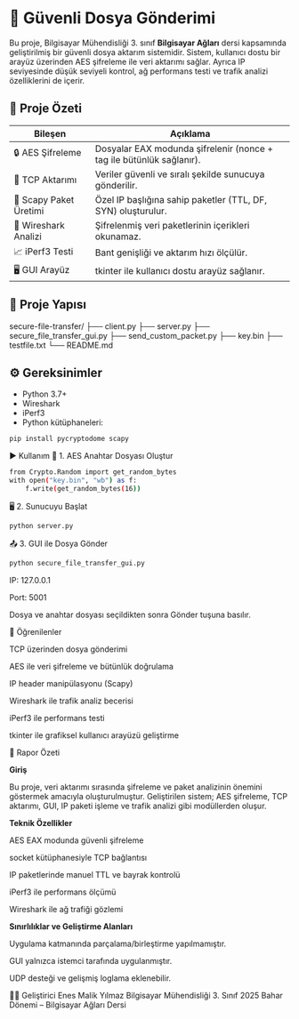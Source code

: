 # 🔐 Güvenli Dosya Gönderimi

Bu proje, Bilgisayar Mühendisliği 3. sınıf **Bilgisayar Ağları** dersi kapsamında geliştirilmiş bir güvenli dosya aktarım sistemidir. Sistem, kullanıcı dostu bir arayüz üzerinden AES şifreleme ile veri aktarımı sağlar. Ayrıca IP seviyesinde düşük seviyeli kontrol, ağ performans testi ve trafik analizi özelliklerini de içerir.

## 📌 Proje Özeti

| Bileşen                 | Açıklama |
|-------------------------|----------|
| 🔒 AES Şifreleme        | Dosyalar EAX modunda şifrelenir (nonce + tag ile bütünlük sağlanır). |
| 📡 TCP Aktarımı         | Veriler güvenli ve sıralı şekilde sunucuya gönderilir. |
| 📶 Scapy Paket Üretimi  | Özel IP başlığına sahip paketler (TTL, DF, SYN) oluşturulur. |
| 🔬 Wireshark Analizi    | Şifrelenmiş veri paketlerinin içerikleri okunamaz. |
| 📈 iPerf3 Testi         | Bant genişliği ve aktarım hızı ölçülür. |
| 🖥️ GUI Arayüz           | tkinter ile kullanıcı dostu arayüz sağlanır. |

## 📁 Proje Yapısı
secure-file-transfer/
├── client.py
├── server.py
├── secure_file_transfer_gui.py
├── send_custom_packet.py
├── key.bin
├── testfile.txt
└── README.md


## ⚙️ Gereksinimler

- Python 3.7+
- Wireshark
- iPerf3
- Python kütüphaneleri:

```bash
pip install pycryptodome scapy
```

▶️ Kullanım
🔑 1. AES Anahtar Dosyası Oluştur
```bash
from Crypto.Random import get_random_bytes
with open("key.bin", "wb") as f:
    f.write(get_random_bytes(16))
```
🖥️ 2. Sunucuyu Başlat
```bash
python server.py
```
📤 3. GUI ile Dosya Gönder
```bash
python secure_file_transfer_gui.py
```

IP: 127.0.0.1

Port: 5001

Dosya ve anahtar dosyası seçildikten sonra Gönder tuşuna basılır.

🧠 Öğrenilenler

TCP üzerinden dosya gönderimi

AES ile veri şifreleme ve bütünlük doğrulama

IP header manipülasyonu (Scapy)

Wireshark ile trafik analiz becerisi

iPerf3 ile performans testi

tkinter ile grafiksel kullanıcı arayüzü geliştirme

📄 Rapor Özeti

**Giriş**

Bu proje, veri aktarımı sırasında şifreleme ve paket analizinin önemini göstermek amacıyla oluşturulmuştur. Geliştirilen sistem; AES şifreleme, TCP aktarımı, GUI, IP paketi işleme ve trafik analizi gibi modüllerden oluşur.

**Teknik Özellikler**

AES EAX modunda güvenli şifreleme

socket kütüphanesiyle TCP bağlantısı

IP paketlerinde manuel TTL ve bayrak kontrolü

iPerf3 ile performans ölçümü

Wireshark ile ağ trafiği gözlemi

**Sınırlılıklar ve Geliştirme Alanları**

Uygulama katmanında parçalama/birleştirme yapılmamıştır.

GUI yalnızca istemci tarafında uygulanmıştır.

UDP desteği ve gelişmiş loglama eklenebilir.



👨‍💻 Geliştirici
Enes Malik Yılmaz
Bilgisayar Mühendisliği 3. Sınıf
2025 Bahar Dönemi – Bilgisayar Ağları Dersi
